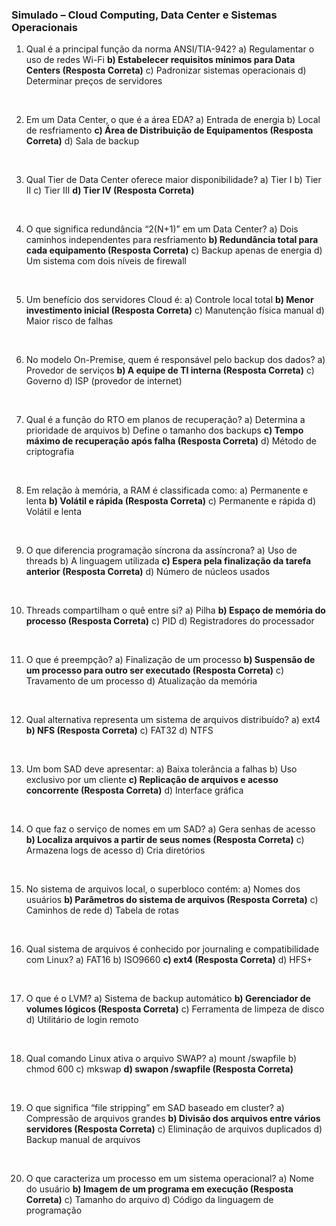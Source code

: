 ### Simulado – Cloud Computing, Data Center e Sistemas Operacionais

1. Qual é a principal função da norma ANSI/TIA-942?
a) Regulamentar o uso de redes Wi-Fi
**b) Estabelecer requisitos mínimos para Data Centers (Resposta Correta)**
c) Padronizar sistemas operacionais
d) Determinar preços de servidores

<br>

2. Em um Data Center, o que é a área EDA?
a) Entrada de energia
b) Local de resfriamento
**c) Área de Distribuição de Equipamentos (Resposta Correta)**
d) Sala de backup

<br>

3. Qual Tier de Data Center oferece maior disponibilidade?
a) Tier I
b) Tier II
c) Tier III
**d) Tier IV (Resposta Correta)**

<br>

4. O que significa redundância “2(N+1)” em um Data Center?
a) Dois caminhos independentes para resfriamento
**b) Redundância total para cada equipamento (Resposta Correta)**
c) Backup apenas de energia
d) Um sistema com dois níveis de firewall

<br>

5. Um benefício dos servidores Cloud é:
a) Controle local total
**b) Menor investimento inicial (Resposta Correta)**
c) Manutenção física manual
d) Maior risco de falhas

<br>

6. No modelo On-Premise, quem é responsável pelo backup dos dados?
a) Provedor de serviços
**b) A equipe de TI interna (Resposta Correta)**
c) Governo
d) ISP (provedor de internet)

<br>

7. Qual é a função do RTO em planos de recuperação?
a) Determina a prioridade de arquivos
b) Define o tamanho dos backups
**c) Tempo máximo de recuperação após falha (Resposta Correta)**
d) Método de criptografia

<br>

8. Em relação à memória, a RAM é classificada como:
a) Permanente e lenta
**b) Volátil e rápida (Resposta Correta)**
c) Permanente e rápida
d) Volátil e lenta

<br>

9. O que diferencia programação síncrona da assíncrona?
a) Uso de threads
b) A linguagem utilizada
**c) Espera pela finalização da tarefa anterior (Resposta Correta)**
d) Número de núcleos usados

<br>

10. Threads compartilham o quê entre si?
a) Pilha
**b) Espaço de memória do processo (Resposta Correta)**
c) PID
d) Registradores do processador

<br>

11. O que é preempção?
a) Finalização de um processo
**b) Suspensão de um processo para outro ser executado (Resposta Correta)**
c) Travamento de um processo
d) Atualização da memória

<br>

12. Qual alternativa representa um sistema de arquivos distribuído?
a) ext4
**b) NFS (Resposta Correta)**
c) FAT32
d) NTFS

<br>

13. Um bom SAD deve apresentar:
a) Baixa tolerância a falhas
b) Uso exclusivo por um cliente
**c) Replicação de arquivos e acesso concorrente (Resposta Correta)**
d) Interface gráfica

<br>

14. O que faz o serviço de nomes em um SAD?
a) Gera senhas de acesso
**b) Localiza arquivos a partir de seus nomes (Resposta Correta)**
c) Armazena logs de acesso
d) Cria diretórios

<br>

15. No sistema de arquivos local, o superbloco contém:
a) Nomes dos usuários
**b) Parâmetros do sistema de arquivos (Resposta Correta)**
c) Caminhos de rede
d) Tabela de rotas

<br>

16. Qual sistema de arquivos é conhecido por journaling e compatibilidade com Linux?
a) FAT16
b) ISO9660
**c) ext4 (Resposta Correta)**
d) HFS+

<br>

17. O que é o LVM?
a) Sistema de backup automático
**b) Gerenciador de volumes lógicos (Resposta Correta)**
c) Ferramenta de limpeza de disco
d) Utilitário de login remoto

<br>

18. Qual comando Linux ativa o arquivo SWAP?
a) mount /swapfile
b) chmod 600
c) mkswap
**d) swapon /swapfile (Resposta Correta)**

<br>

19. O que significa “file stripping” em SAD baseado em cluster?
a) Compressão de arquivos grandes
**b) Divisão dos arquivos entre vários servidores (Resposta Correta)**
c) Eliminação de arquivos duplicados
d) Backup manual de arquivos

<br>

20. O que caracteriza um processo em um sistema operacional?
a) Nome do usuário
**b) Imagem de um programa em execução (Resposta Correta)**
c) Tamanho do arquivo
d) Código da linguagem de programação